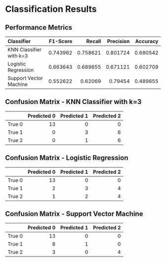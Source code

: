 # Classification Results

## Performance Metrics

| Classifier              |   F1-Score |   Recall |   Precision |   Accuracy |
|:------------------------|-----------:|---------:|------------:|-----------:|
| KNN Classifier with k=3 |   0.743962 | 0.758621 |    0.801724 |   0.680542 |
| Logistic Regression     |   0.663643 | 0.689655 |    0.671121 |   0.602709 |
| Support Vector Machine  |   0.552622 | 0.62069  |    0.79454  |   0.489655 |

## Confusion Matrix - KNN Classifier with k=3

|        |   Predicted 0 |   Predicted 1 |   Predicted 2 |
|:-------|--------------:|--------------:|--------------:|
| True 0 |            13 |             0 |             0 |
| True 1 |             0 |             3 |             6 |
| True 2 |             0 |             1 |             6 |

## Confusion Matrix - Logistic Regression

|        |   Predicted 0 |   Predicted 1 |   Predicted 2 |
|:-------|--------------:|--------------:|--------------:|
| True 0 |            13 |             0 |             0 |
| True 1 |             2 |             3 |             4 |
| True 2 |             1 |             2 |             4 |

## Confusion Matrix - Support Vector Machine

|        |   Predicted 0 |   Predicted 1 |   Predicted 2 |
|:-------|--------------:|--------------:|--------------:|
| True 0 |            13 |             0 |             0 |
| True 1 |             8 |             1 |             0 |
| True 2 |             3 |             0 |             4 |